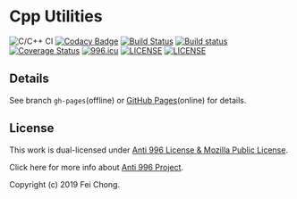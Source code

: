 # Cpp Utilities
![C/C++ CI](https://github.com/ZgblKylin/Cpp-Utilities/workflows/C/C++%20CI/badge.svg)
[![Codacy Badge](https://api.codacy.com/project/badge/Grade/e491773949f64a2ab684c3769b0b4d81)](https://app.codacy.com/gh/ZgblKylin/Cpp-Utilities?utm_source=github.com&utm_medium=referral&utm_content=ZgblKylin/Cpp-Utilities&utm_campaign=Badge_Grade)
[![Build Status](https://travis-ci.org/ZgblKylin/Cpp-Utilities.svg?branch=master)](https://travis-ci.org/ZgblKylin/Cpp-Utilities)
[![Build status](https://ci.appveyor.com/api/projects/status/4khwehuu6r28662a?svg=true)](https://ci.appveyor.com/project/ZgblKylin/cpp-utilities)
[![Coverage Status](https://coveralls.io/repos/github/ZgblKylin/Cpp-Utilities/badge.svg?branch=master)](https://coveralls.io/github/ZgblKylin/Cpp-Utilities?branch=master)
[![996.icu](https://img.shields.io/badge/link-996.icu-red.svg)](https://996.icu)
[![LICENSE](https://img.shields.io/badge/license-MPL-green.svg)](https://www.mozilla.org/en-US/MPL/)
[![LICENSE](https://img.shields.io/badge/license-Anti%20996-blue.svg)](https://github.com/996icu/996.ICU/blob/master/LICENSE)

## Details
See branch `gh-pages`(offline) or [GitHub Pages](https://zgblkylin.github.io/Cpp-Utilities)(online) for details.

## License
This work is dual-licensed under [Anti 996 License & Mozilla Public License](LICENSE).

Click here for more info about [Anti 996 Project](https://996.icu/#/en_US).

Copyright (c) 2019 Fei Chong.
